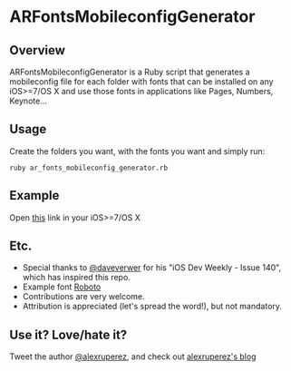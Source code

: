 
# ARFontsMobileconfigGenerator

## Overview

ARFontsMobileconfigGenerator is a Ruby script that generates a mobileconfig file for each folder with fonts that can be installed on any iOS>=7/OS X and use those fonts in applications like Pages, Numbers, Keynote...

## Usage

Create the folders you want, with the fonts you want and simply run:

`ruby ar_fonts_mobileconfig_generator.rb`

## Example

Open [this](https://github.com/alexruperez/ARFontsMobileconfigGenerator/raw/master/Roboto%20Fonts.mobileconfig) link in your iOS>=7/OS X

## Etc.

* Special thanks to [@daveverwer](http://github.com/daveverwer) for his "iOS Dev Weekly - Issue 140", which has inspired this repo.
* Example font [Roboto](https://www.google.com/fonts/specimen/Roboto)
* Contributions are very welcome.
* Attribution is appreciated (let's spread the word!), but not mandatory.

## Use it? Love/hate it?

Tweet the author [@alexruperez](http://twitter.com/alexruperez), and check out [alexruperez's blog](http://alexruperez.com)